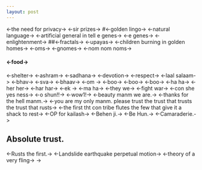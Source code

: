 ```yaml
---
layout: post
---
```

<-the need for privacy->
<-sir prizes->
#<-golden lingo->
<-natural language->
<-artificial general in tell e genes->
<-e genes->
<-enlightenment->
##<-fractals->
<-upayas->
<-children burning in golden homes->
<-oms->
<-gnomes->
<-nom nom noms->
#### <-food->
<-shelter->
<-ashram->
<-sadhana-> 
<-devotion->
<-respect->
<-laal salaam->
<-bhav->
<-sva->
<-bhaav->
<-om ->
<-boo->
<-boo->
<-boo->
<-ha ha->
<-her her->
<-har har->
<-ek ->
<-ma ha->
<-they we->
<-fight war->
<-con she yes ness->
<-o shun!!->
<-wow1!->
<-beauty manm we are.->
<-thanks for the hell manm.->
<-you are my only manm. please trust the trust that trusts the trust that
rusts->
<-the first tht con tribe flutes the few that give it a shack to rest->
<-OP for kailash->
<-Behen ji.->
<-Be Hun.->
<-Camaraderie.->
##   Absolute trust.
<-Rusts the first.->
<-Landslide earthquake perpetual motion->
<-theory of a very fling->
->
